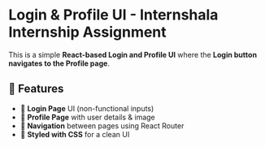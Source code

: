 # Login & Profile UI - Internshala Internship Assignment

This is a simple **React-based Login and Profile UI** where the **Login button navigates to the Profile page**.

## 📌 Features
- 📄 **Login Page** UI (non-functional inputs)
- 👤 **Profile Page** with user details & image
- 🔄 **Navigation** between pages using React Router
- 🎨 **Styled with CSS** for a clean UI
